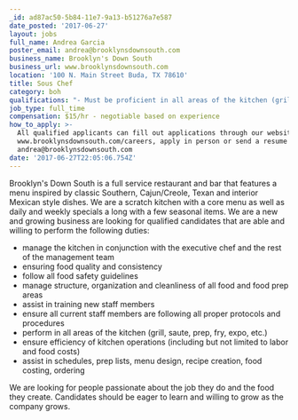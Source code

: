 ```yaml
---
_id: ad87ac50-5b84-11e7-9a13-b51276a7e587
date_posted: '2017-06-27'
layout: jobs
full_name: Andrea Garcia
poster_email: andrea@brooklynsdownsouth.com
business_name: Brooklyn's Down South
business_url: www.brooklynsdownsouth.com
location: '100 N. Main Street Buda, TX 78610'
title: Sous Chef
category: boh
qualifications: "- Must be proficient in all areas of the kitchen (grill, saute, fry, prep,expo,  etc.)\r\n- Must be efficient, hardworking, and willing to take initiative\r\n- Must have at least 2 years kitchen experience\r\n- Must have at least 6 months management experience\r\n- Must have an open availability (mornings, nights, weekends, holidays)\r\n- Must be able to stand and work 12+ hours at times and able to lift 50+ lbs"
job_type: full_time
compensation: $15/hr - negotiable based on experience
how_to_apply: >-
  All qualified applicants can fill out applications through our website
  www.brooklynsdownsouth.com/careers, apply in person or send a resume to
  andrea@brooklynsdownsouth.com
date: '2017-06-27T22:05:06.754Z'
---
```

Brooklyn's Down South is a full service restaurant and bar that features a menu inspired by classic Southern, Cajun/Creole, Texan and interior Mexican style dishes. We are a scratch kitchen with a core menu as well as daily and weekly specials a long with a few seasonal items. We are a new and growing business are looking for qualified candidates that are able and willing to perform the following duties:

- manage the kitchen in conjunction with the executive chef and the rest of the management team
- ensuring food quality and consistency
- follow all food safety guidelines
- manage structure, organization and cleanliness of all food and food prep areas
- assist in training new staff members
- ensure all current staff members are following all proper protocols and procedures
- perform in all areas of the kitchen (grill, saute, prep, fry, expo, etc.)
- ensure efficiency of kitchen operations (including but not limited to labor and food costs)
- assist in schedules, prep lists, menu design, recipe creation, food costing, ordering

We are looking for people passionate about the job they do and the food they create. Candidates should be eager to learn and willing to grow as the company grows.
